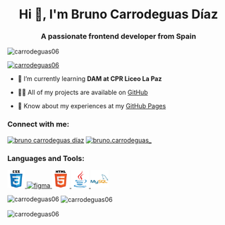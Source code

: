 <h1 align="center">Hi 👋, I'm Bruno Carrodeguas Díaz</h1>
<h3 align="center">A passionate frontend developer from Spain</h3>

<p align="left"> <img src="https://komarev.com/ghpvc/?username=carrodeguas06&label=Profile%20views&color=0e75b6&style=flat" alt="carrodeguas06" /> </p>

<p align="left"> <a href="https://github.com/ryo-ma/github-profile-trophy"><img src="https://github-profile-trophy.vercel.app/?username=carrodeguas06" alt="carrodeguas06" /></a> </p>

- 🌱 I’m currently learning **DAM at CPR Liceo La Paz**

- 👨‍💻 All of my projects are available on [GitHub](https://github.com/carrodeguas06)

- 📄 Know about my experiences at my [GitHub Pages](https://carrodeguas06.github.io/)

<h3 align="left">Connect with me:</h3>
<p align="left">
<a href="https://www.linkedin.com/in/bruno-carrodeguas-d%C3%ADaz-3b036834b/" target="blank"><img align="center" src="https://raw.githubusercontent.com/rahuldkjain/github-profile-readme-generator/master/src/images/icons/Social/linked-in-alt.svg" alt="bruno carrodeguas díaz" height="30" width="40" /></a>
<a href="https://instagram.com/bruno.carrodeguas_" target="blank"><img align="center" src="https://raw.githubusercontent.com/rahuldkjain/github-profile-readme-generator/master/src/images/icons/Social/instagram.svg" alt="bruno.carrodeguas_" height="30" width="40" /></a>
</p>

<h3 align="left">Languages and Tools:</h3>
<p align="left"> <a href="https://www.w3schools.com/css/" target="_blank" rel="noreferrer"> <img src="https://raw.githubusercontent.com/devicons/devicon/master/icons/css3/css3-original-wordmark.svg" alt="css3" width="40" height="40"/> </a> <a href="https://www.figma.com/" target="_blank" rel="noreferrer"> <img src="https://www.vectorlogo.zone/logos/figma/figma-icon.svg" alt="figma" width="40" height="40"/> </a> <a href="https://www.w3.org/html/" target="_blank" rel="noreferrer"> <img src="https://raw.githubusercontent.com/devicons/devicon/master/icons/html5/html5-original-wordmark.svg" alt="html5" width="40" height="40"/> </a> <a href="https://www.java.com" target="_blank" rel="noreferrer"> <img src="https://raw.githubusercontent.com/devicons/devicon/master/icons/java/java-original.svg" alt="java" width="40" height="40"/> </a> <a href="https://www.mysql.com/" target="_blank" rel="noreferrer"> <img src="https://raw.githubusercontent.com/devicons/devicon/master/icons/mysql/mysql-original-wordmark.svg" alt="mysql" width="40" height="40"/> </a> </p>

<p><img align="left" src="https://github-readme-stats.vercel.app/api/top-langs?username=carrodeguas06&show_icons=true&locale=en&layout=compact" alt="carrodeguas06" /></p>

<p>&nbsp;<img align="center" src="https://github-readme-stats.vercel.app/api?username=carrodeguas06&show_icons=true&locale=en" alt="carrodeguas06" /></p>

<p><img align="center" src="https://github-readme-streak-stats.herokuapp.com/?user=carrodeguas06&" alt="carrodeguas06" /></p>

